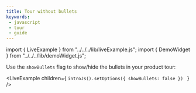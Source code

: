```yaml
---
title: Tour without bullets
keywords:
 - javascript
 - tour
 - guide
---
```


import { LiveExample } from "../../../lib/liveExample.js";
import { DemoWidget } from "../../../lib/demoWidget.js";

Use the `showBullets` flag to show/hide the bullets in your product tour:

<LiveExample children={
`introJs().setOptions({
  showBullets: false
})
`
} />

<br/>

<DemoWidget></DemoWidget>
